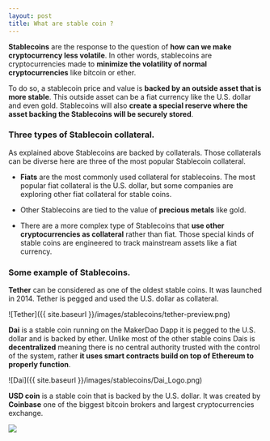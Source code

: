 ```yaml
---
layout: post
title: What are stable coin ?
---
```


__Stablecoins__ are the response to the question of  __how can we make cryptocurrency less volatile__.
In other words, stablecoins are cryptocurrencies made to __minimize the volatility of normal cryptocurrencies__ like bitcoin or ether.

To do so, a stablecoin price and value is __backed by an outside asset that is more stable__. This outside asset can be a fiat currency like the U.S. dollar and even gold.
Stablecoins will also __create a special reserve where the asset backing the Stablecoins will be securely stored__.


### Three types of Stablecoin collateral.

As explained above Stablecoins are backed by collaterals. Those collaterals can be diverse here are three of the most popular Stablecoin collateral.

* __Fiats__ are the most commonly used collateral for stablecoins. The most popular fiat collateral is the U.S. dollar, but some companies are exploring other fiat collateral for stable coins.

* Other Stablecoins are tied to the value of __precious metals__ like gold.

* There are a more complex type of Stablecoins that __use other cryptocurrencies as collateral__ rather than fiat. Those special kinds of stable coins are engineered to track mainstream assets like a fiat currency.

### Some example of Stablecoins.

__Tether__ can be considered as one of the oldest stable coins. It was launched in 2014. Tether is pegged and used the U.S. dollar as collateral.

![Tether]({{ site.baseurl }}/images/stablecoins/tether-preview.png)

__Dai__ is a stable coin running on the MakerDao Dapp it is pegged to the U.S. dollar and is backed by ether.
Unlike most of the other stable coins Dais is __decentralized__ meaning there is no central authority trusted with the control of the system, rather __it uses smart contracts build on top of Ethereum to properly function__.

![Dai]({{ site.baseurl }}/images/stablecoins/Dai_Logo.png)

__USD coin__ is a stable coin that is backed by the U.S. dollar. It was created by __Coinbase__ one of the biggest bitcoin brokers and largest cryptocurrencies exchange.

<div style='margin: auto'>
  <img class="USDC" src="{{ baseurl }}/images/stablecoins/usdc-icon-86074d9d49.png">
</div>
